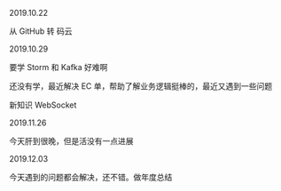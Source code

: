 

2019.10.22 

从 GitHub 转 码云



2019.10.29 

要学 Storm 和 Kafka 好难啊

还没有学，最近解决 EC 单，帮助了解业务逻辑挺棒的，最近又遇到一些问题

新知识 WebSocket



2019.11.26 

今天肝到很晚，但是活没有一点进展



2019.12.03

今天遇到的问题都会解决，还不错。做年度总结